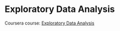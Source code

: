 Exploratory Data Analysis
====

Coursera course: [Exploratory Data Analysis](https://www.coursera.org/course/exdata)
